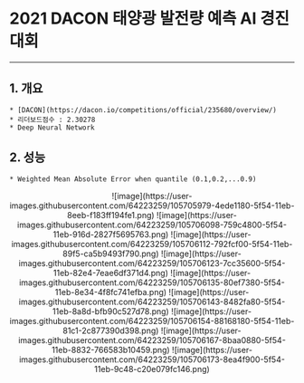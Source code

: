 # 2021 DACON 태양광 발전량 예측 AI 경진대회
---
## 1. 개요
    * [DACON](https://dacon.io/competitions/official/235680/overview/)
    * 리더보드점수 : 2.30278
    * Deep Neural Network

## 2. 성능
    * Weighted Mean Absolute Error when quantile (0.1,0.2,...0.9)
<p align="center">
 ![image](https://user-images.githubusercontent.com/64223259/105705979-4ede1180-5f54-11eb-8eeb-f183ff194fe1.png)
 ![image](https://user-images.githubusercontent.com/64223259/105706098-759c4800-5f54-11eb-916d-2827f5695763.png)
 ![image](https://user-images.githubusercontent.com/64223259/105706112-792fcf00-5f54-11eb-89f5-ca5b9493f790.png)
 ![image](https://user-images.githubusercontent.com/64223259/105706123-7cc35600-5f54-11eb-82e4-7eae6df371d4.png)
 ![image](https://user-images.githubusercontent.com/64223259/105706135-80ef7380-5f54-11eb-8e34-4f8fc741efba.png)
 ![image](https://user-images.githubusercontent.com/64223259/105706143-8482fa80-5f54-11eb-8a8d-bfb90c527d78.png)
 ![image](https://user-images.githubusercontent.com/64223259/105706154-88168180-5f54-11eb-81c1-2c877390d398.png)
 ![image](https://user-images.githubusercontent.com/64223259/105706167-8baa0880-5f54-11eb-8832-766583b10459.png)
 ![image](https://user-images.githubusercontent.com/64223259/105706173-8ea4f900-5f54-11eb-9c48-c20e079fc146.png)
</p>

